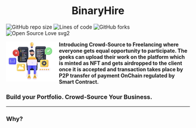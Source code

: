 <h1 align="center">BinaryHire</h1>

![GitHub repo size](https://img.shields.io/github/repo-size/Soham-Chakraborty-8455/binaryHire?style=normal)
![Lines of code](https://img.shields.io/tokei/lines/github/Soham-Chakraborty-8455/binaryHire?color=red&label=Lines%20of%20Code)
![GitHub forks](https://img.shields.io/github/forks/Soham-Chakraborty-8455/binaryHire?style=social)
![Open Source Love svg2](https://badges.frapsoft.com/os/v2/open-source.svg?v=103)

<img src="UPLOAD1.png" align="left" width=145 height=110> <b>Introducing Crowd-Source to Freelancing where everyone gets equal opportunity to participate. The geeks can upload their work on the platform which is minted as NFT and gets airdropped to the client once it is accepted and transaction takes place by P2P transfer of payment OnChain regulated by Smart Contract.</b>
<h3 align="left">Build your Portfolio. Crowd-Source Your Business.</h3>

-----

### Why?

